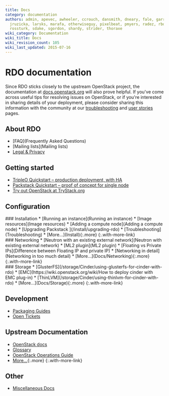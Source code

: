 ```yaml
---
title: Docs
category: documentation
authors: admin, apevec, awheeler, ccrouch, dansmith, dneary, fale, garrett, jlibosva,
  jruzicka, larsks, marafa, otherwiseguy, pixelbeat, pmyers, radez, rbowen, rkukura,
  rossturk, sdake, sgordon, shardy, strider, thoraxe
wiki_category: Documentation
wiki_title: Docs
wiki_revision_count: 105
wiki_last_updated: 2015-07-16
---
```


# RDO documentation

Since RDO sticks closely to the upstream OpenStack project, the documentation at [docs.openstack.org](http://docs.openstack.org) will also prove helpful. If you've come across useful tips for resolving issues on OpenStack, or if you're interested in sharing details of your deployment, please consider sharing this information with the community at our [troubleshooting](troubleshooting) and [user stories](/user-stories/) pages.

## About RDO

* [FAQ](Frequently Asked Questions)
* [Mailing lists](Mailing lists)
* [Legal & Privacy](Legal)

## Getting started

* [TripleO Quickstart &ndash; production deployment, with HA](/tripleo)
* [Packstack Quickstart &ndash; proof of concept for single node](/install/quickstart)
* [Try out OpenStack at TryStack.org](http://trystack.org/)

## Configuration

<div class="splits">

<div class="split-third with-more">
### Installation
* [Running an instance](Running an instance)
* [Image resources](Image resources)
* [Adding a compute node](Adding a compute node)
* [Upgrading Packstack ](/install/upgrading-rdo)
* [Troubleshooting](Troubleshooting)
* [More&hellip;](Install){:.more}
{:.with-more-link}
</div>

<div class="split-third with-more">
### Networking
* [Neutron with an existing external network](Neutron with existing external network)
* [ML2 plugin](ML2 plugin)
* [Floating vs Private IPs](Difference between Floating IP and private IP)
* [Networking in detail](Networking in too much detail)
* [More&hellip;](Docs/Networking){:.more}
{:.with-more-link}
</div>

<div class="split-third">
### Storage
* [GlusterFS](/storage/Cinder/using-glusterfs-for-cinder-with-rdo)
* [EMC](https://wiki.openstack.org/wiki/How to deploy cinder with EMC plug-in)
* [ThinLVM](/storage/Cinder/using-thinlvm-for-cinder-with-rdo)
* [More&hellip;](Docs/Storage){:.more}
{:.with-more-link}
</div>

</div>

## Development

* [Packaging Guides](/documentation/packaging)
* [Open
  Tickets](https://bugzilla.redhat.com/buglist.cgi?product=RDO&query_format=advanced&bug_status=NEW&bug_status=ASSIGNED)

## Upstream Documentation

* [OpenStack docs](http://docs.openstack.org/)
* [Glossary](http://docs.openstack.org/glossary/content/glossary.html)
* [OpenStack Operations Guide](http://docs.openstack.org/trunk/openstack-ops/content/index.html)
* [More&hellip;](/documentation/upstream-docs){:.more}
{:.with-more-link}

## Other

* [Miscellaneous Docs](Docs/Misc)

